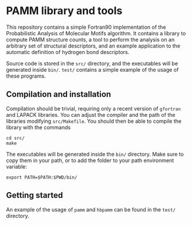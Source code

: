 # PAMM library and tools

This repository contains a simple Fortran90 implementation of 
the Probabilistic Analysis of Molecular Motifs algorithm. 
It contains a library to compute PAMM structure counts, a 
tool to perform the analysis on an arbitrary set of structural
descriptors, and an example application to the automatic 
definition of hydrogen bond descriptors. 

Source code is stored in the `src/` directory, and the executables
will be generated inside `bin/`. `test/` contains a simple
example of the usage of these programs. 


## Compilation and installation

Compilation should be trivial, requiring only a recent version
of `gfortran` and LAPACK libraries. You can adjust the compiler
and the path of the libraries modifying `src/Makefile`. You
should then be able to compile the library with the commands

    cd src/
    make

The executables will be generated inside the `bin/` directory.
Make sure to copy them in your path, or to add the folder to
your path environment variable:

    export PATH=$PATH:$PWD/bin/

## Getting started

An example of the usage of `pamm` and `hbpamm` can be found
in the `test/` directory.
